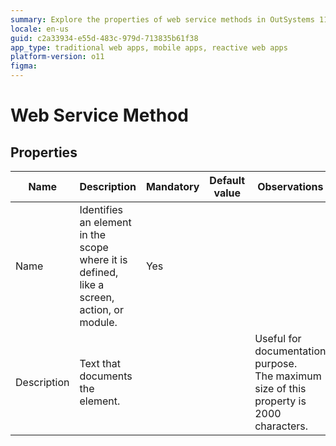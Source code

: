 ```yaml
---
summary: Explore the properties of web service methods in OutSystems 11 (O11), detailing mandatory elements and documentation features.
locale: en-us
guid: c2a33934-e55d-483c-979d-713835b61f38
app_type: traditional web apps, mobile apps, reactive web apps
platform-version: o11
figma:
---
```


# Web Service Method


## Properties

<table markdown="1">
<thead>
<tr>
<th>Name</th>
<th>Description</th>
<th>Mandatory</th>
<th>Default value</th>
<th>Observations</th>
</tr>
</thead>
<tbody>
<tr>
<td title="Name">Name</td>
<td>Identifies an element in the scope where it is defined, like a screen, action, or module.</td>
<td>Yes</td>
<td></td>
<td></td>
</tr>
<tr>
<td title="Description">Description</td>
<td>Text that documents the element.</td>
<td></td>
<td></td>
<td>Useful for documentation purpose.<br/>The maximum size of this property is 2000 characters.</td>
</tr>
</tbody>
</table>

